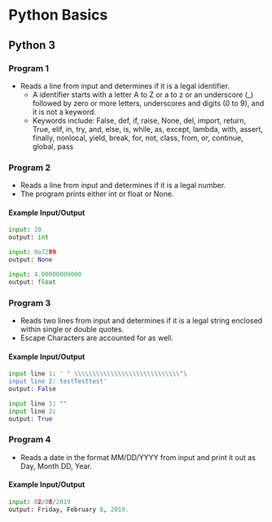 # Python Basics
## Python 3

### Program 1
* Reads a line from input and determines if it is a legal identifier.
  - A identifier starts with a letter A to Z or a to z or an underscore (_) followed by zero or more letters, underscores and digits (0 to 9), and it is not a keyword.
  - Keywords include: False, def, if, raise, None, del, import, return, True, elif, in, try, and, else, is, while, as, except, lambda, with, assert, finally, nonlocal, yield, break, for, not, class, from, or, continue, global, pass    
  
### Program 2
* Reads a line from input and determines if it is a legal number. 
* The program prints either int or float or None.
#### Example Input/Output
```python
input: 10
output: int

input: 0o7289
output: None

input: 4.00000009000
output: float
```

### Program 3
* Reads two lines from input and determines if it is a legal string enclosed within single or double quotes.
* Escape Characters are accounted for as well.
#### Example Input/Output
```python
input line 1: ' " \\\\\\\\\\\\\\\\\\\\\\\\\\\\\"\
input line 2: testTesttest'
output: False

input line 1: ""
input line 2: 
output: True
```

### Program 4
* Reads a date in the format MM/DD/YYYY from input and print it out as Day, Month DD, Year. 
#### Example Input/Output
```python
input: 02/08/2019
output: Friday, February 8, 2019.
```
